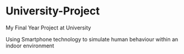 # University-Project
My Final Year Project at University 

Using Smartphone technology to simulate human behaviour within an indoor environment
